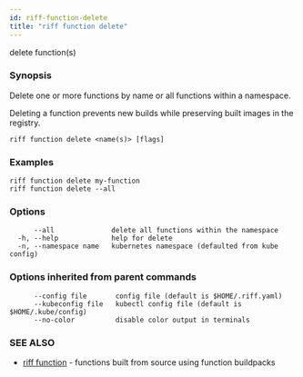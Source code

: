 ```yaml
---
id: riff-function-delete
title: "riff function delete"
---
```

delete function(s)

### Synopsis

Delete one or more functions by name or all functions within a namespace.

Deleting a function prevents new builds while preserving built images in the
registry.

```
riff function delete <name(s)> [flags]
```

### Examples

```
riff function delete my-function
riff function delete --all 
```

### Options

```
      --all              delete all functions within the namespace
  -h, --help             help for delete
  -n, --namespace name   kubernetes namespace (defaulted from kube config)
```

### Options inherited from parent commands

```
      --config file       config file (default is $HOME/.riff.yaml)
      --kubeconfig file   kubectl config file (default is $HOME/.kube/config)
      --no-color          disable color output in terminals
```

### SEE ALSO

* [riff function](riff_function.md)	 - functions built from source using function buildpacks

